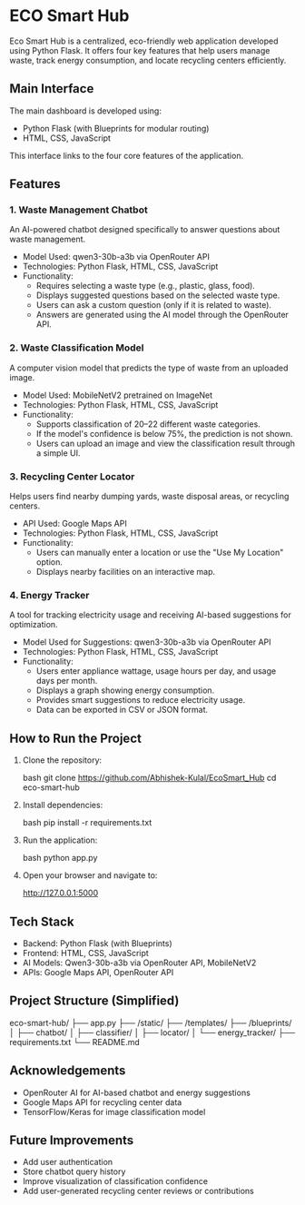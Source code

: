 # ECO Smart Hub

Eco Smart Hub is a centralized, eco-friendly web application developed using Python Flask. It offers four key features that help users manage waste, track energy consumption, and locate recycling centers efficiently.

## Main Interface

The main dashboard is developed using:
- Python Flask (with Blueprints for modular routing)
- HTML, CSS, JavaScript

This interface links to the four core features of the application.

## Features

### 1. Waste Management Chatbot

An AI-powered chatbot designed specifically to answer questions about waste management.

- Model Used: qwen3-30b-a3b via OpenRouter API
- Technologies: Python Flask, HTML, CSS, JavaScript
- Functionality:
  - Requires selecting a waste type (e.g., plastic, glass, food).
  - Displays suggested questions based on the selected waste type.
  - Users can ask a custom question (only if it is related to waste).
  - Answers are generated using the AI model through the OpenRouter API.

### 2. Waste Classification Model

A computer vision model that predicts the type of waste from an uploaded image.

- Model Used: MobileNetV2 pretrained on ImageNet
- Technologies: Python Flask, HTML, CSS, JavaScript
- Functionality:
  - Supports classification of 20–22 different waste categories.
  - If the model's confidence is below 75%, the prediction is not shown.
  - Users can upload an image and view the classification result through a simple UI.

### 3. Recycling Center Locator

Helps users find nearby dumping yards, waste disposal areas, or recycling centers.

- API Used: Google Maps API
- Technologies: Python Flask, HTML, CSS, JavaScript
- Functionality:
  - Users can manually enter a location or use the "Use My Location" option.
  - Displays nearby facilities on an interactive map.

### 4. Energy Tracker

A tool for tracking electricity usage and receiving AI-based suggestions for optimization.

- Model Used for Suggestions: qwen3-30b-a3b via OpenRouter API
- Technologies: Python Flask, HTML, CSS, JavaScript
- Functionality:
  - Users enter appliance wattage, usage hours per day, and usage days per month.
  - Displays a graph showing energy consumption.
  - Provides smart suggestions to reduce electricity usage.
  - Data can be exported in CSV or JSON format.

## How to Run the Project

1. Clone the repository:

   bash
   git clone https://github.com/Abhishek-Kulal/EcoSmart_Hub
   cd eco-smart-hub
   

2. Install dependencies:

   bash
   pip install -r requirements.txt
   

3. Run the application:

   bash
   python app.py
  

4. Open your browser and navigate to:

   http://127.0.0.1:5000
   

## Tech Stack

- Backend: Python Flask (with Blueprints)
- Frontend: HTML, CSS, JavaScript
- AI Models: Qwen3-30b-a3b via OpenRouter API, MobileNetV2
- APIs: Google Maps API, OpenRouter API

## Project Structure (Simplified)


eco-smart-hub/
├── app.py
├── /static/
├── /templates/
├── /blueprints/
│   ├── chatbot/
│   ├── classifier/
│   ├── locator/
│   └── energy_tracker/
├── requirements.txt
└── README.md


## Acknowledgements

- OpenRouter AI for AI-based chatbot and energy suggestions
- Google Maps API for recycling center data
- TensorFlow/Keras for image classification model

## Future Improvements

- Add user authentication
- Store chatbot query history
- Improve visualization of classification confidence
- Add user-generated recycling center reviews or contributions
